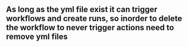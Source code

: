 ## As long as the yml file exist it can trigger workflows and create runs, so inorder to delete the workflow to never trigger actions need to remove yml files
